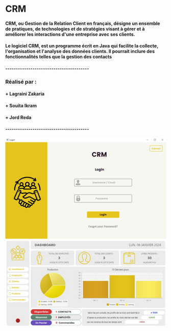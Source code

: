 # CRM

#### CRM, ou Gestion de la Relation Client en français, désigne un ensemble de pratiques, de technologies et de stratégies visant à gérer et à améliorer les interactions d'une entreprise avec ses clients.

#### Le logiciel CRM, est un programme écrit en Java qui facilite la collecte, l'organisation et l'analyse des données clients. Il pourrait inclure des fonctionnalités telles que la gestion des contacts

#### ----------------------------------------
### Réalisé par :
#### +  Lagraini Zakaria
#### +  Souita Ikram
#### +  Jord Reda
#### ----------------------------------------

![Screenshot](./Screens/1.png)
![Screenshot](./Screens/2.jpg)